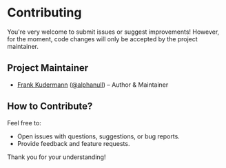# Contributing

You're very welcome to submit issues or suggest improvements! However, for the moment, code changes will only be accepted by the project maintainer.

## Project Maintainer

- [Frank Kudermann](https://github.com/alphanull) ([@alphanull](https://github.com/alphanull)) – Author & Maintainer

## How to Contribute?

Feel free to:

- Open issues with questions, suggestions, or bug reports.
- Provide feedback and feature requests.

Thank you for your understanding!
